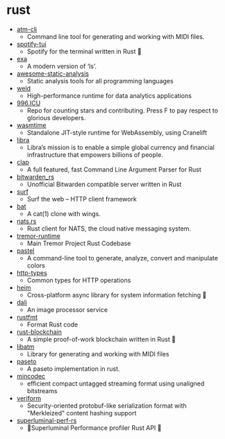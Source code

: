 # rust
- [atm-cli](https://github.com/allthemusicllc/atm-cli)
  - Command line tool for generating and working with MIDI files.
- [spotify-tui](https://github.com/Rigellute/spotify-tui)
  - Spotify for the terminal written in Rust 🚀
- [exa](https://github.com/ogham/exa)
  - A modern version of ‘ls’.
- [awesome-static-analysis](https://github.com/mre/awesome-static-analysis)
  - Static analysis tools for all programming languages
- [weld](https://github.com/weld-project/weld)
  - High-performance runtime for data analytics applications
- [996.ICU](https://github.com/996icu/996.ICU)
  - Repo for counting stars and contributing. Press F to pay respect to glorious developers.
- [wasmtime](https://github.com/bytecodealliance/wasmtime)
  - Standalone JIT-style runtime for WebAssembly, using Cranelift
- [libra](https://github.com/libra/libra)
  - Libra’s mission is to enable a simple global currency and financial infrastructure that empowers billions of people.
- [clap](https://github.com/clap-rs/clap)
  - A full featured, fast Command Line Argument Parser for Rust
- [bitwarden_rs](https://github.com/dani-garcia/bitwarden_rs)
  - Unofficial Bitwarden compatible server written in Rust
- [surf](https://github.com/http-rs/surf)
  - Surf the web – HTTP client framework
- [bat](https://github.com/sharkdp/bat)
  - A cat(1) clone with wings.
- [nats.rs](https://github.com/nats-io/nats.rs)
  - Rust client for NATS, the cloud native messaging system.
- [tremor-runtime](https://github.com/wayfair-tremor/tremor-runtime)
  - Main Tremor Project Rust Codebase
- [pastel](https://github.com/sharkdp/pastel)
  - A command-line tool to generate, analyze, convert and manipulate colors
- [http-types](https://github.com/http-rs/http-types)
  - Common types for HTTP operations
- [heim](https://github.com/heim-rs/heim)
  - Cross-platform async library for system information fetching 🦀
- [dali](https://github.com/olxgroup-oss/dali)
  - An image processor service
- [rustfmt](https://github.com/rust-lang/rustfmt)
  - Format Rust code
- [rust-blockchain](https://github.com/lalotai/rust-blockchain)
  - A simple proof-of-work blockchain written in Rust 🦀
- [libatm](https://github.com/allthemusicllc/libatm)
  - Library for generating and working with MIDI files
- [paseto](https://github.com/instructure/paseto)
  - A paseto implementation in rust.
- [mincodec](https://github.com/noocene/mincodec)
  - efficient compact untagged streaming format using unaligned bitstreams
- [veriform](https://github.com/iqlusioninc/veriform)
  - Security-oriented protobuf-like serialization format with "Merkleized" content hashing support
- [superluminal-perf-rs](https://github.com/EmbarkStudios/superluminal-perf-rs)
  - 🔆Superluminal Performance profiler Rust API 🦀
